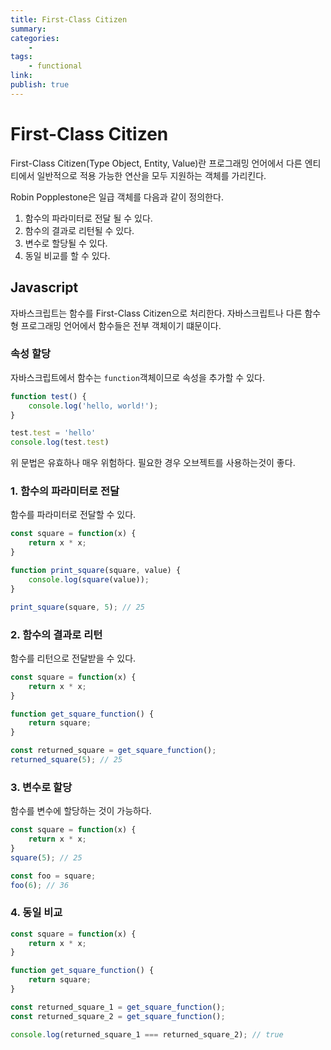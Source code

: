 ```yaml
---
title: First-Class Citizen
summary: 
categories:
    - 
tags:
    - functional
link: 
publish: true
---
```


# First-Class Citizen

First-Class Citizen(Type Object, Entity, Value)란 프로그래밍 언어에서 다른 엔티티에서 일반적으로 적용 가능한 연산을 모두 지원하는 객체를 가리킨다.

Robin Popplestone은 일급 객체를 다음과 같이 정의한다.

1. 함수의 파라미터로 전달 될 수 있다.
2. 함수의 결과로 리턴될 수 있다.
3. 변수로 할당될 수 있다.
4. 동일 비교를 할 수 있다.

## Javascript

자바스크립트는 함수를 First-Class Citizen으로 처리한다. 자바스크립트나 다른 함수형 프로그래밍 언어에서 함수들은 전부 객체이기 떄문이다.

### 속성 할당

자바스크립트에서 함수는 `function`객체이므로 속성을 추가할 수 있다.

```javascript
function test() {
    console.log('hello, world!');
}

test.test = 'hello'
console.log(test.test)
```

위 문법은 유효하나 매우 위험하다. 필요한 경우 오브젝트를 사용하는것이 좋다.

### 1. 함수의 파라미터로 전달

함수를 파라미터로 전달할 수 있다.

```javascript
const square = function(x) {
    return x * x;
}

function print_square(square, value) {
    console.log(square(value));
}

print_square(square, 5); // 25
```

### 2. 함수의 결과로 리턴

함수를 리턴으로 전달받을 수 있다.

```javascript
const square = function(x) {
    return x * x;
}

function get_square_function() {
    return square;
}

const returned_square = get_square_function();
returned_square(5); // 25
```

### 3. 변수로 할당

함수를 변수에 할당하는 것이 가능하다.

```javascript
const square = function(x) {
    return x * x;
}
square(5); // 25

const foo = square;
foo(6); // 36
```

### 4. 동일 비교

```javascript
const square = function(x) {
    return x * x;
}

function get_square_function() {
    return square;
}

const returned_square_1 = get_square_function();
const returned_square_2 = get_square_function();

console.log(returned_square_1 === returned_square_2); // true
```
